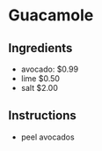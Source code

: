 # Guacamole
## Ingredients
* avocado: $0.99
* lime $0.50
* salt $2.00
## Instructions
* peel avocados
